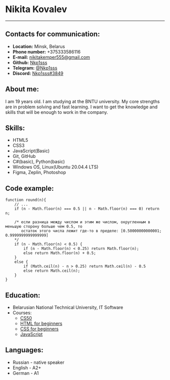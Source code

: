 # Nikita Kovalev

***

## Contacts for communication:
- **Location:** Minsk, Belarus
- **Phone number:** +375333586116
- **E-mail:** nikitakemper555@gmail.com
- **Github:** [Nkp1sss](https://github.com/Nkp1sss)
- **Telegram:** [@Nkp1sss](https://t.me/Nkp1sss)
- **Discord:** [Nkp1sss#3849](https://discordapp.com/users/440083230562058282/)

## About me:
I am 19 years old. I am studying at the BNTU university. My core strengths are in problem solving and fast learning. I want to get the knowledge and skills that will be enough to work in the company.

## Skills:
- HTML5
- CSS3
- JavaScript(Basic)
- Git, GitHub
- C#(basic), Python(basic)
- Windows OS, Linux(Ubuntu 20.04.4 LTS)
- Figma, Zeplin, Photoshop

## Code example:
```
function round(n){
    // ...
    if (n - Math.floor(n) === 0.5 || n - Math.floor(n) === 0) return n;

    /* если разница между числом и этим же числом, округленным в меньшую сторону больше чем 0.5, то
       остаток этого числа лежит где-то в пределе: [0.50000000000001; 0.9999999999999999]
    */ 
    if (n - Math.floor(n) < 0.5) {
        if (n - Math.floor(n) < 0.25) return Math.floor(n);
        else return Math.floor(n) + 0.5;
    }
    else {
        if (Math.ceil(n) - n > 0.25) return Math.ceil(n) - 0.5
        else return Math.ceil(n);
    }
}
```

## Education:
- Belarusian National Technical University, IT Software
- Courses:
  - [CS50](https://www.youtube.com/playlist?list=PLawfWYMUziZqyUL5QDLVbe3j5BKWj42E5)
  - [HTML for beginners](https://ru.code-basics.com/languages/html)
  - [CSS for beginners](https://ru.code-basics.com/languages/css)
  - [JavaScript](https://learn.javascript.ru/)

## Languages:
- Russian - native speaker
- English - A2+
- German - A1